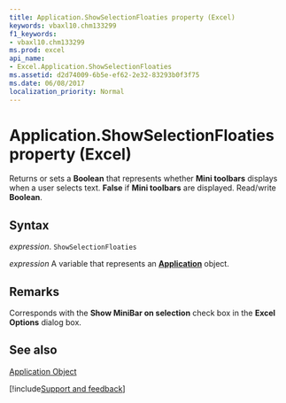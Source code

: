 ```yaml
---
title: Application.ShowSelectionFloaties property (Excel)
keywords: vbaxl10.chm133299
f1_keywords:
- vbaxl10.chm133299
ms.prod: excel
api_name:
- Excel.Application.ShowSelectionFloaties
ms.assetid: d2d74009-6b5e-ef62-2e32-83293b0f3f75
ms.date: 06/08/2017
localization_priority: Normal
---
```



# Application.ShowSelectionFloaties property (Excel)

Returns or sets a  **Boolean** that represents whether **Mini toolbars** displays when a user selects text. **False** if **Mini toolbars** are displayed. Read/write **Boolean**.


## Syntax

_expression_. `ShowSelectionFloaties`

_expression_ A variable that represents an **[Application](Excel.Application(object).md)** object.


## Remarks

Corresponds with the  **Show MiniBar on selection** check box in the **Excel Options** dialog box.


## See also


[Application Object](Excel.Application(object).md)

[!include[Support and feedback](~/includes/feedback-boilerplate.md)]